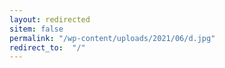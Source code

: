 ```yaml
---
layout: redirected
sitem: false
permalink: "/wp-content/uploads/2021/06/d.jpg"
redirect_to:  "/"
---
```

